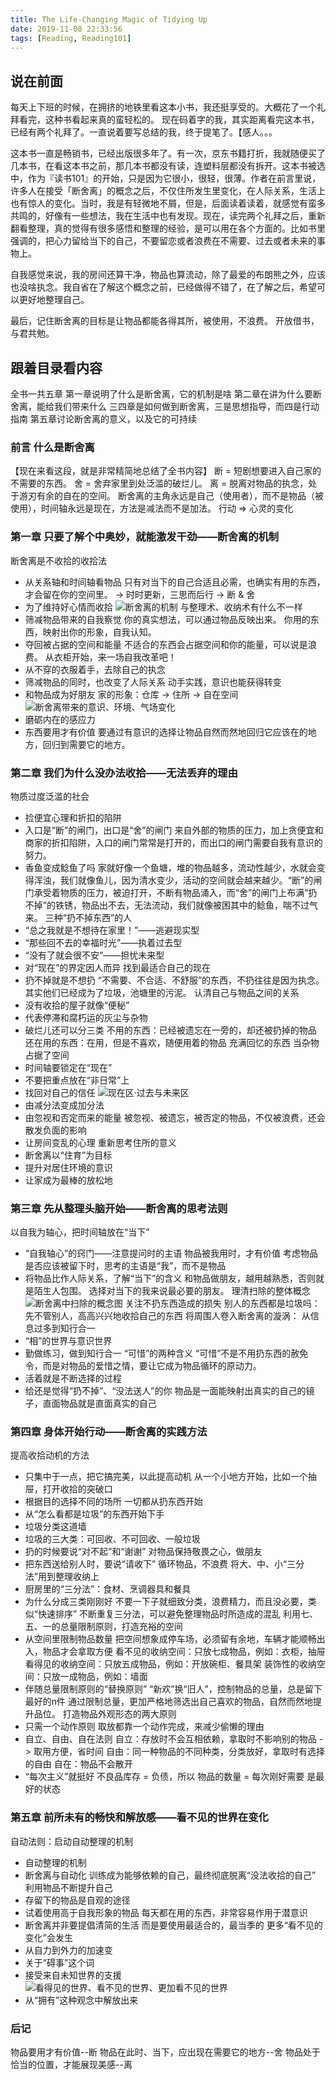 ```yaml
---
title: The Life-Changing Magic of Tidying Up
date: 2019-11-08 22:33:56
tags: [Reading, Reading101]
---
```


## 说在前面
每天上下班的时候，在拥挤的地铁里看这本小书，我还挺享受的。大概花了一个礼拜看完，这种书看起来真的蛮轻松的。
现在码着字的我，其实距离看完这本书，已经有两个礼拜了。一直说着要写总结的我，终于提笔了。【感人。。。

这本书一直是畅销书，已经出版很多年了。有一次，京东书籍打折，我就随便买了几本书，在看这本书之前，那几本书都没有读，连塑料层都没有拆开。这本书被选中，作为『读书101』的开始，只是因为它很小，很轻，很薄。作者在前言里说，许多人在接受「断舍离」的概念之后，不仅住所发生里变化，在人际关系，生活上也有惊人的变化。当时，我是有轻微地不屑，但是，后面读着读着，就感觉有蛮多共鸣的，好像有一些想法，我在生活中也有发现。现在，读完两个礼拜之后，重新翻看整理，真的觉得有很多感悟和整理的经验，是可以用在各个方面的。比如书里强调的，把心力留给当下的自己，不要留恋或者浪费在不需要、过去或者未来的事物上。

自我感觉来说，我的房间还算干净，物品也算流动，除了最爱的布朗熊之外，应该也没啥执念。我自省在了解这个概念之前，已经做得不错了，在了解之后，希望可以更好地整理自己。

最后，记住断舍离的目标是让物品都能各得其所，被使用，不浪费。
开放借书，与君共勉。

## 跟着目录看内容
全书一共五章
第一章说明了什么是断舍离，它的机制是啥
第二章在讲为什么要断舍离，能给我们带来什么
三四章是如何做到断舍离，三是思想指导，而四是行动指南
第五章讨论断舍离的意义，以及它的可持续


### 前言 什么是断舍离
【现在来看这段，就是非常精简地总结了全书内容】
断 = 短剧想要进入自己家的不需要的东西。
舍 = 舍弃家里到处泛滥的破烂儿。
离 = 脱离对物品的执念，处于游刃有余的自在的空间。
断舍离的主角永远是自己（使用者），而不是物品（被使用），时间轴永远是现在，方法是减法而不是加法。
行动 => 心灵的变化

### 第一章 只要了解个中奥妙，就能激发干劲——断舍离的机制
断舍离是不收拾的收拾法
  - 从关系轴和时间轴看物品
    只有对当下的自己合适且必需，也确实有用的东西，才会留在你的空间里。
    -> 时时更新，三思而后行 -> 断 & 舍
  - 为了维持好心情而收拾
![断舍离的机制](../../../../pics/chapter-1-1.jpg)
与整理术、收纳术有什么不一样
  - 筛减物品带来的自我察觉
    你的真实想法，可以通过物品反映出来。
    你用的东西，映射出你的形象，自我认知。
  - 夺回被占据的空间和能量
    不适合的东西会占据空间和你的能量，可以说是浪费。
从衣柜开始，来一场自我改革吧！
  - 从不穿的衣服着手，去除自己的执念
  - 筛减物品的同时，也改变了人际关系
动手实践，意识也能获得转变
  - 和物品成为好朋友
    家的形象：仓库 -> 住所 -> 自在空间
![断舍离带来的意识、环境、气场变化](../../../../pics/chapter-1-2.jpg)
  - 磨砺内在的感应力
  - 东西要用才有价值
    要通过有意识的选择让物品自然而然地回归它应该在的地方，回归到需要它的地方。

### 第二章 我们为什么没办法收拾——无法丢弃的理由
物质过度泛滥的社会
  - 捡便宜心理和折扣的陷阱
  - 入口是“断”的闸门，出口是“舍”的闸门
    来自外部的物质的压力，加上贪便宜和商家的折扣陷阱，入口的闸门常常是打开的，而出口的闸门需要自我有意识的努力。
  - 香鱼变成鲶鱼了吗
    家就好像一个鱼塘，堆的物品越多，流动性越少，水就会变得浑浊，我们就像鱼儿，因为清水变少，活动的空间就会越来越少。“断”的闸门承受着物质的压力，被迫打开，不断有物品涌入，而“舍”的闸门上布满“扔不掉”的铁锈，物品出不去，无法流动，我们就像被困其中的鲶鱼，喘不过气来。
三种“扔不掉东西”的人
  - “总之我就是不想待在家里！”——逃避现实型
  - “那些回不去的幸福时光”——执着过去型
  - “没有了就会很不安”——担忧未来型
  - 对“现在”的界定因人而异
    找到最适合自己的现在
  - 扔不掉就是不想扔
    “不需要、不合适、不舒服”的东西，不扔往往是因为执念。其实他们已经成为了垃圾，池塘里的污泥。
认清自己与物品之间的关系
  - 没有收拾的屋子就像“便秘”
  - 代表停滞和腐朽运的灰尘与杂物
  - 破烂儿还可以分三类
    不用的东西：已经被遗忘在一旁的，却还被扔掉的物品
    还在用的东西：在用，但是不喜欢，随便用着的物品
    充满回忆的东西
当杂物占据了空间
  - 时间轴要锁定在“现在”
  - 不要把重点放在“非日常”上
  - 找回对自己的信任
![现在区·过去与未来区](../../../../pics/chapter-2-1.jpg)
  - 由减分法变成加分法
  - 由忽视和否定而来的能量
    被忽视、被遗忘，被否定的物品，不仅被浪费，还会散发负面的影响
  - 让房间变乱的心理
重新思考住所的意义
  - 断舍离以“住育”为目标
  - 提升对居住环境的意识
  - 让家成为最棒的放松地

### 第三章 先从整理头脑开始——断舍离的思考法则
以自我为轴心，把时间轴放在“当下”
  - “自我轴心”的窍门——注意提问时的主语
    物品被我用时，才有价值
    考虑物品是否应该被留下时，思考的主语是“我”，而不是物品
  - 将物品比作人际关系，了解“当下”的含义
    和物品做朋友，越用越熟悉，否则就是陌生人包围。
    选择对当下的我来说最必要的朋友。
理清扫除的整体概念
![断舍离中扫除的概念图](../../../../pics/chapter-3-1.jpg)
关注不扔东西造成的损失
别人的东西都是垃圾吗：先不管别人，高高兴兴地收拾自己的东西
将周围人卷入断舍离的漩涡：
从信息过多到知行合一
  - “相”的世界与意识世界
  - 勤做练习，做到知行合一
“可惜”的两种含义
  “可惜”不是不用扔东西的赦免令，而是对物品的爱惜之情，要让它成为物品循环的原动力。
  - 活着就是不断选择的过程
  - 给还是觉得“扔不掉”、“没法送人”的你
    物品是一面能映射出真实的自己的镜子，直面物品就是直面真实的自己

### 第四章 身体开始行动——断舍离的实践方法
提高收拾动机的方法
  - 只集中于一点，把它搞完美，以此提高动机
    从一个小地方开始，比如一个抽屉，打开收拾的突破口
  - 根据目的选择不同的场所
一切都从扔东西开始
  - 从“怎么看都是垃圾”的东西开始下手
  - 垃圾分类这道墙
  - 垃圾的三大类：可回收、不可回收、一般垃圾
  - 扔的时候要说“对不起”和“谢谢”
    对物品保持敬畏之心，做朋友
  - 把东西送给别人时，要说“请收下”
    循环物品，不浪费
将大、中、小“三分法”用到整理收纳上
  - 厨房里的“三分法”：食材、烹调器具和餐具
  - 为什么分成三类刚刚好
    不要一下子就细致分类，浪费精力，而且没必要，类似“快速排序”
    不断重复三分法，可以避免整理物品时所造成的混乱
利用七、五、一的总量限制原则，打造充裕的空间
  - 从空间里限制物品数量
    把空间想象成停车场，必须留有余地，车辆才能顺畅出入，物品才会拿取方便
    看不见的收纳空间：只放七成物品，例如：衣柜，抽屉
    看得见的收纳空间：只放五成物品，例如：开放碗柜、餐具架
    装饰性的收纳空间：只放一成物品，例如：墙面
  - 伴随总量限制原则的“替换原则”
    “新欢”换“旧人”，控制物品的总量，总是留下最好的n件
    通过限制总量，更加严格地筛选出自己喜欢的物品，自然而然地提升品位。
打造物品外观形态的两大原则
  - 只需一个动作原则
    取放都靠一个动作完成，来减少偷懒的理由
  - 自立、自由、自在法则
    自立：存放时不会互相依赖，拿取时不影响别的物品 -> 取用方便，省时间
    自由：同一种物品的不同种类，分类放好，拿取时有选择的自由
    自在：物品不会散开
  - “每次主义”就挺好
    不良品库存 = 负债，所以 物品的数量 = 每次刚好需要 是最好的状态

### 第五章 前所未有的畅快和解放感——看不见的世界在变化
自动法则：启动自动整理的机制
  - 自动整理的机制
  - 断舍离与自动化
    训练成为能够依赖的自己，最终彻底脱离“没法收拾的自己”
利用物品不断提升自己
  - 存留下的物品是自观的途径
  - 试着使用高于自我形象的物品
    每天都在用的东西，非常容易作用于潜意识
  - 断舍离并非要提倡清简的生活
    而是要使用最适合的，最当季的
更多“看不见的变化”会发生
  - 从自力到外力的加速变
  - 关于“碍事”这个词
  - 接受来自未知世界的支援
![看得见的世界、看不见的世界、更加看不见的世界](../../../../pics/chapter-5-1.jpg)
  - 从“拥有”这种观念中解放出来

### 后记
物品要用才有价值--断
物品在此时、当下，应出现在需要它的地方--舍
物品处于恰当的位置，才能展现美感--离